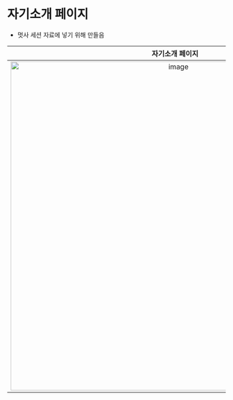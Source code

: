 # 자기소개 페이지

- 멋사 세션 자료에 넣기 위해 만들음

|        자기소개 페이지        |         right section 스크롤 후         |
| :---------------------------: | :-------------------------------------: |
| <img width="758" alt="image" src="https://github.com/user-attachments/assets/23ec333a-e7f5-42d8-aae4-6473fdf87e47" />| <img width="755" alt="image" src="https://github.com/user-attachments/assets/aa5fcbe6-ea1f-4b95-ad6d-87bd0082a13e" />|
